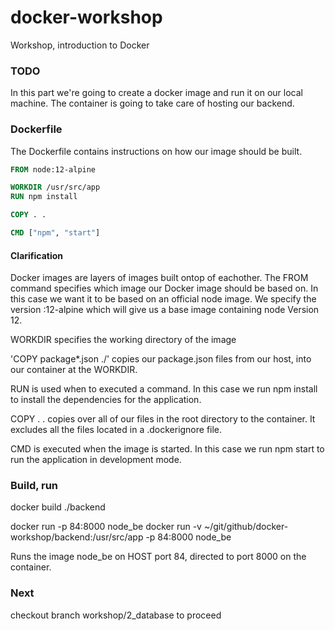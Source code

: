 # docker-workshop
Workshop, introduction to Docker

### TODO
In this part we're going to create a docker image and run it on our local machine. The container is going to take care of hosting our backend.

### Dockerfile
The Dockerfile contains instructions on how our image should be built.
```dockerfile
FROM node:12-alpine

WORKDIR /usr/src/app
RUN npm install

COPY . .

CMD ["npm", "start"]

```

#### Clarification
Docker images are layers of images built ontop of eachother. The FROM command specifies which image our Docker image should be based on. In this case we want it to be based on an official node image. We specify the version :12-alpine which will give us a base image containing node Version 12.

WORKDIR specifies the working directory of the image

'COPY package*.json ./' copies our package.json files from our host, into our container at the WORKDIR.

RUN is used when to executed a command. In this case we run npm install to install the dependencies for the application.

COPY . . copies over all of our files in the root directory to the container. It excludes all the files located in a .dockerignore file.

CMD is executed when the image is started. In this case we run npm start to run the application in development mode.

### Build, run

docker build ./backend

docker run -p 84:8000 node_be
docker run -v ~/git/github/docker-workshop/backend:/usr/src/app -p 84:8000 node_be

Runs the image node_be on HOST port 84, directed to port 8000 on the container. 

### Next

checkout branch workshop/2_database to proceed